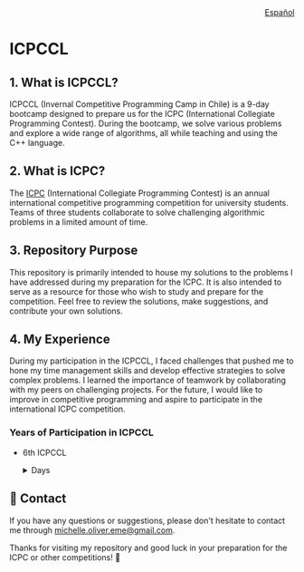 <div align="right">
  <a href="Spanish.md">Español</a>
</div>

# ICPCCL

## 1. What is ICPCCL?
ICPCCL (Invernal Competitive Programming Camp in Chile) is a 9-day bootcamp designed to prepare us for the ICPC (International Collegiate Programming Contest). During the bootcamp, we solve various problems and explore a wide range of algorithms, all while teaching and using the C++ language.

## 2. What is ICPC?
The [ICPC](https://icpc.global/) (International Collegiate Programming Contest) is an annual international competitive programming competition for university students. Teams of three students collaborate to solve challenging algorithmic problems in a limited amount of time.

## 3. Repository Purpose
This repository is primarily intended to house my solutions to the problems I have addressed during my preparation for the ICPC. It is also intended to serve as a resource for those who wish to study and prepare for the competition. Feel free to review the solutions, make suggestions, and contribute your own solutions.

## 4. My Experience
During my participation in the ICPCCL, I faced challenges that pushed me to hone my time management skills and develop effective strategies to solve complex problems. I learned the importance of teamwork by collaborating with my peers on challenging projects. For the future, I would like to improve in competitive programming and aspire to participate in the international ICPC competition.

### Years of Participation in ICPCCL

- 6th ICPCCL
  <details>
  <summary>Days</summary>
  
  - [1st day](6to%20ICPCCL%202023/1st%20day)
  - [2nd day](6to%20ICPCCL%202023/2nd%20day)
  - [3rd day](6to%20ICPCCL%202023/3rd%20day)
  - [4th day](6to%20ICPCCL%202023/4th%20day)
  - [5th day](6to%20ICPCCL%202023/5th%20day)
  - [6th day](6to%20ICPCCL%202023/6th%20day)
  - [7th day](6to%20ICPCCL%202023/7th%20day)
  - [8th day](6to%20ICPCCL%202023/8th%20day)
  - [9th day](6to%20ICPCCL%202023/9th%20day)
  
  </details>
  
## :email: Contact
If you have any questions or suggestions, please don't hesitate to contact me through [michelle.oliver.eme@gmail.com](mailto:michelle.oliver.eme@gmail.com).

Thanks for visiting my repository and good luck in your preparation for the ICPC or other competitions! :star2: